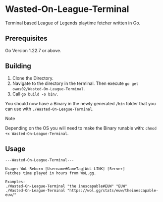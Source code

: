 # Wasted-On-League-Terminal

Terminal based League of Legends playtime fetcher written in Go.

## Prerequisites

Go Version 1.22.7 or above.

## Building

1. Clone the Directory.
2. Navigate to the directory in the terminal. Then execute `go get owos02/Wasted-On-League-Terminal`.
3. Call `go build -o bin/`.

You should now have a Binary in the newly generated `/bin` folder that you can use with `./Wasted-On-League-Terminal`.

> [!NOTE]
> Depending on the OS you will need to make the Binary runable with: `chmod +x Wasted-On-League-Terminal`.

## Usage

```
---Wasted-On-League-Terminal---

Usage: WoL-Reborn [Username#GameTag|WoL-LINK] [Server]
Fetches time played in hours from WoL.gg.

Examples:
./Wasted-On-League-Terminal "the inescapable#EUW" "EUW"
./Wasted-On-League-Terminal "https://wol.gg/stats/euw/theinescapable-euw/"
```
